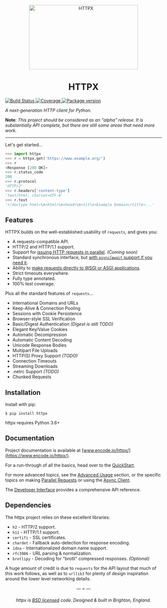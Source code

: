 <p align="center">
  <img width="350" height="208" src="https://raw.githubusercontent.com/encode/httpx/master/docs/img/logo.jpg" alt='HTTPX'>
</p>

<h1 align="center">HTTPX</h1>

<a href="https://travis-ci.org/encode/httpx">
    <img src="https://travis-ci.org/encode/httpx.svg?branch=master" alt="Build Status">
</a>
<a href="https://codecov.io/gh/encode/httpx">
    <img src="https://codecov.io/gh/encode/httpx/branch/master/graph/badge.svg" alt="Coverage">
</a>
<a href="https://pypi.org/project/httpx/">
    <img src="https://badge.fury.io/py/httpx.svg" alt="Package version">
</a>

<em>A next-generation HTTP client for Python.</em>

**Note**: *This project should be considered as an "alpha" release. It is substantially API complete, but there are still some areas that need more work.*

---

Let's get started...

```python
>>> import httpx
>>> r = httpx.get('https://www.example.org/')
>>> r
<Response [200 OK]>
>>> r.status_code
200
>>> r.protocol
'HTTP/2'
>>> r.headers['content-type']
'text/html; charset=UTF-8'
>>> r.text
'<!doctype html>\n<html>\n<head>\n<title>Example Domain</title>...'
```

## Features

HTTPX builds on the well-established usability of `requests`, and gives you:

* A requests-compatible API.
* HTTP/2 and HTTP/1.1 support.
* Support for [issuing HTTP requests in parallel](https://www.encode.io/httpx/parallel/). *(Coming soon)*
* Standard synchronous interface, but [with `async`/`await` support if you need it](https://www.encode.io/httpx/async/).
* Ability to [make requests directly to WSGI or ASGI applications](https://www.encode.io/httpx/advanced/#calling-into-python-web-apps).
* Strict timeouts everywhere.
* Fully type annotated.
* 100% test coverage.

Plus all the standard features of `requests`...

* International Domains and URLs
* Keep-Alive & Connection Pooling
* Sessions with Cookie Persistence
* Browser-style SSL Verification
* Basic/Digest Authentication *(Digest is still TODO)*
* Elegant Key/Value Cookies
* Automatic Decompression
* Automatic Content Decoding
* Unicode Response Bodies
* Multipart File Uploads
* HTTP(S) Proxy Support *(TODO)*
* Connection Timeouts
* Streaming Downloads
* .netrc Support *(TODO)*
* Chunked Requests

## Installation

Install with pip:

```shell
$ pip install httpx
```

httpx requires Python 3.6+

## Documentation

Project documentation is available at [www.encode.io/httpx/](https://www.encode.io/httpx/).

For a run-through of all the basics, head over to the [QuickStart](https://www.encode.io/httpx/quickstart/).

For more advanced topics, see the [Advanced Usage](https://www.encode.io/httpx/advanced/) section, or
the specific topics on making [Parallel Requests](https://www.encode.io/httpx/parallel/) or using the
[Async Client](https://www.encode.io/httpx/async/).

The [Developer Interface](https://www.encode.io/httpx/api/) provides a comprehensive API reference.

## Dependencies

The httpx project relies on these excellent libraries:

* `h2` - HTTP/2 support.
* `h11` - HTTP/1.1 support.
* `certifi` - SSL certificates.
* `chardet` - Fallback auto-detection for response encoding.
* `idna` - Internationalized domain name support.
* `rfc3986` - URL parsing & normalization.
* `brotlipy` - Decoding for "brotli" compressed responses. *(Optional)*

A huge amount of credit is due to `requests` for the API layout that
much of this work follows, as well as to `urllib3` for plenty of design
inspiration around the lower level networking details.

<p align="center">&mdash; ⭐️ &mdash;</p>
<p align="center"><i>httpx is <a href="https://github.com/encode/httpx/blob/master/LICENSE.md">BSD licensed</a> code. Designed & built in Brighton, England.</i></p>
